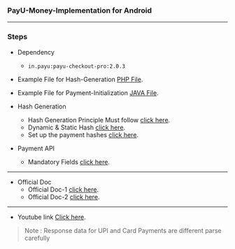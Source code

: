 
### PayU-Money-Implementation for Android
----------
### Steps
- Dependency 
  - `in.payu:payu-checkout-pro:2.0.3`
- Example File for Hash-Generation [PHP File][1].
- Example File for Payment-Initialization [JAVA File][7].
  

- Hash Generation
  - Hash Generation Principle Must follow [click here][3].
  - Dynamic & Static Hash [click here][4].
  - Set up the payment hashes [click here][5].
  
  
- Payment API 
  - Mandatory Fields [click here][5].
---------
- Official Doc 
  - Official Doc-1 [click here][8].
  - Official Doc-2 [click here][9].
---------

- Youtube link [Click here][2].


> Note : Response data for UPI and Card Payments are different parse carefully

 [1]: https://github.com/saxenahysm/PayU-Money-Android-Java/blob/master/payUMoneyHashGenerater.php
 [2]: https://www.youtube.com/watch?v=GvaoZC6jMIE
 [3]: https://payumobile.gitbook.io/sdk-integration/hash-generation
 [4]: https://payumobile.gitbook.io/sdk-integration/android/payucheckoutpro/hash-details
 [5]: https://payumobile.gitbook.io/sdk-integration/android/payucheckoutpro/set-up-the-payment-hashes
 [6]: https://devguide.payu.in/api/payments/payment-api/
 [7]: https://github.com/saxenahysm/PayU-Money-Android-Java/blob/master/app/src/main/java/com/shyam/payudemo/PaymentActivity.java
 [8]: https://payumobile.gitbook.io/sdk-integration/android/payucheckoutpro
 [9]: https://devguide.payu.in/mobile-sdk-android/payu-checkout-pro/


